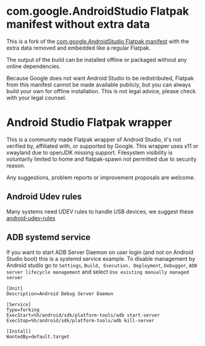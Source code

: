 com.google.AndroidStudio Flatpak manifest without extra data
=============================================================

This is a fork of the [com.google.AndroidStudio Flatpak manifest](https://github.com/flathub/com.google.AndroidStudio)
with the extra data removed and embedded like a regular Flatpak.

The output of the build can be installed offline or packaged without any
online dependencies.

Because Google does not want Android Studio to be redistributed, Flatpak from
this manifest cannot be made available publicly, but you can always build your
own for offline installation.  This is not legal advice, please check
with your legal counsel.

# Android Studio Flatpak wrapper
This is a community made Flatpak wrapper of Android Studio, it's not verified by, affiliated with, or supported by Google.
This wrapper uses x11 or xwayland due to openJDK missing support. Filesystem visibility is voluntarily limited to home and flatpak-spawn not permitted due to security reason.

Any suggestions, problem reports or improvement proposals are welcome.

## Android Udev rules
Many systems need UDEV rules to handle USB devices, we suggest these [android-udev-rules](https://github.com/M0Rf30/android-udev-rules) 

## ADB systemd service
If you want to start ADB Server Daemon on user login (and not on Android Studio boot) this is a systemd service example.
To disable management by Android studio go to `Settings`, `Build, Execution, Deployment`, `Debugger`, `ADB server lifecycle management` and select `Use existing manually managed server`

```
[Unit]
Description=Android Debug Server Daemon

[Service]
Type=forking
ExecStart=%h/android/sdk/platform-tools/adb start-server
ExecStop=%h/android/sdk/platform-tools/adb kill-server

[Install]
WantedBy=default.target
```
